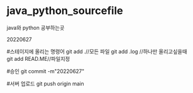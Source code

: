 # java_python_sourcefile

java와 python 공부하는곳

20220627

#스테이지에 올리는 명령어
git add .//모든 파일
git add .log //하나만 올리고싶을때
git add READ.ME//파일지정

#승인
git commit -m"20220627"

#서버 업로드
git push origin main
